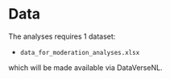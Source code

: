 # Data

The analyses requires 1 dataset:

- `data_for_moderation_analyses.xlsx`

which will be made available via DataVerseNL. 